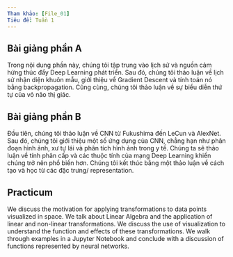 ```yaml
---
Tham khảo: [File_01]
Tiêu đề: Tuần 1
---
```



## Bài giảng phần A

Trong nội dung phần này, chúng tôi tập trung vào lịch sử và nguồn cảm hứng thúc đẩy Deep Learning phát triển. Sau đó, chúng tôi thảo luận về lịch sử nhận diện khuôn mẫu, giới thiệu về Gradient Descent và tính toán nó bằng backpropagation. Cũng cùng, chúng tôi thảo luận về sự biểu diễn thứ tự của vỏ não thị giác. 

## Bài giảng phần B

Đầu tiên, chúng tôi thảo luận về CNN từ Fukushima đến LeCun và AlexNet. Sau đó, chúng tôi giới thiệu một số ứng dụng của CNN, chẳng hạn như phân đoạn hình ảnh, xư tự lái và phân tích hình ảnh trong y tế. Chúng ta sẽ thảo luận về tính phân cấp và các thuộc tính của mạng Deep Learning khiến chúng trở nên phổ biến hơn. Chúng tôi kết thúc bằng một thảo luận về cách tạo và học từ các đặc trưng/ representation.


## Practicum

We discuss the motivation for applying transformations to data points visualized in space. We talk about Linear Algebra and the application of linear and non-linear transformations. We discuss the use of visualization to understand the function and effects of these transformations. We walk through examples in a Jupyter Notebook and conclude with a discussion of functions represented by neural networks.
